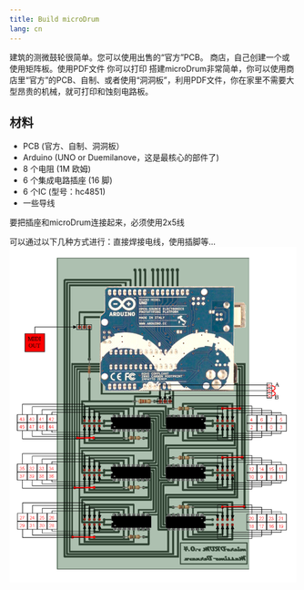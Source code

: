 ```yaml
---
title: Build microDrum
lang: cn
---
```

建筑的测微鼓轮很简单。您可以使用出售的“官方”PCB。
商店，自己创建一个或使用矩阵板。使用PDF文件
你可以打印
搭建microDrum非常简单，你可以使用商店里“官方”的PCB、自制、或者使用“洞洞板”，利用PDF文件，你在家里不需要大型昂贵的机械，就可打印和蚀刻电路板。

## 材料

* PCB (官方、自制、洞洞板）
* Arduino (UNO or Duemilanove，这是最核心的部件了)
* 8 个电阻  (1M 欧姆)
* 6 个集成电路插座 (16 脚)
* 6 个IC (型号：hc4851)
* 一些导线 

要把插座和microDrum连接起来，必须使用2x5线
 
可以通过以下几种方式进行：直接焊接电线，使用插脚等…
<img src="./microdrum.png" alt="microDrum" class="img-responsive">


